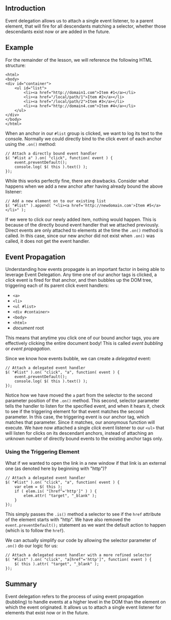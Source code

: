<script>{
	"title": "Understanding Event Delegation",
	"level": "intermediate",
	"source": "http://jqfundamentals.com/legacy",
	"attribution": [ "jQuery Fundamentals" ]
}</script>

## Introduction

Event delegation allows us to attach a single event listener, to a parent element, that will fire for all descendants matching a selector, whether those descendants exist now or are added in the future.

## Example

For the remainder of the lesson, we will reference the following HTML structure:
```
<html>
<body>
<div id="container">
	<ul id="list">
		<li><a href="http://domain1.com">Item #1</a></li>
		<li><a href="/local/path/1">Item #2</a></li>
		<li><a href="/local/path/2">Item #3</a></li>
		<li><a href="http://domain4.com">Item #4</a></li>
	</ul>
</div>
</body>
</html>
```

When an anchor in our `#list` group is clicked, we want to log its text to the console. Normally we could directly bind to the click event of each anchor using the `.on()` method:

```
// Attach a directly bound event handler
$( "#list a" ).on( "click", function( event ) {
	event.preventDefault();
	console.log( $( this ).text() );
});
```

While this works perfectly fine, there are drawbacks. Consider what happens when we add a new anchor after having already bound the above listener:

```
// Add a new element on to our existing list
$( "#list" ).append( "<li><a href='http://newdomain.com'>Item #5</a></li>" );
```

If we were to click our newly added item, nothing would happen. This is because of the directly bound event handler that we attached previously. Direct events are only attached to elements at the time the `.on()` method is called. In this case, since our new anchor did not exist when `.on()` was called, it does not get the event handler.

## Event Propagation

Understanding how events propagate is an important factor in being able to leverage Event Delegation. Any time one of our anchor tags is clicked, a *click* event is fired for that anchor, and then bubbles up the DOM tree, triggering each of its parent click event handlers:

* `<a>`
* `<li>`
* `<ul #list>`
* `<div #container>`
* `<body>`
* `<html>`
* *document* root

This means that anytime you click one of our bound anchor tags, you are effectively clicking the entire document body! This is called *event bubbling* or *event propagation*.

Since we know how events bubble, we can create a *delegated* event:

```
// Attach a delegated event handler
$( "#list" ).on( "click", "a", function( event ) {
	event.preventDefault();
	console.log( $( this ).text() );
});
```

Notice how we have moved the `a` part from the selector to the second parameter position of the `.on()` method. This second, selector parameter tells the handler to listen for the specified event, and when it hears it, check to see if the triggering element for that event matches the second parameter. In this case, the triggering event is our anchor tag, which matches that parameter. Since it matches, our anonymous function will execute. We have now attached a single *click* event listener to our `<ul>` that will listen for clicks on its descendant anchors, instead of attaching an unknown number of directly bound events to the existing anchor tags only.

### Using the Triggering Element

What if we wanted to open the link in a new window if that link is an external one (as denoted here by beginning with "http")?

```
// Attach a delegated event handler
$( "#list" ).on( "click", "a", function( event ) {
	var elem = $( this );
	if ( elem.is( "[href^='http']" ) ) {
		elem.attr( "target", "_blank" );
	}
});
```

This simply passes the `.is()` method a selector to see if the `href` attribute of the element starts with "http". We have also removed the `event.preventDefault();` statement as we want the default action to happen (which is to follow the `href`).

We can actually simplify our code by allowing the selector parameter of `.on()` do our logic for us:

```
// Attach a delegated event handler with a more refined selector
$( "#list" ).on( "click", "a[href^='http']", function( event ) {
	$( this ).attr( "target", "_blank" );
});
```

## Summary

Event delegation refers to the process of using event propagation (bubbling) to handle events at a higher level in the DOM than the element on which the event originated. It allows us to attach a single event listener for elements that exist now or in the future.
